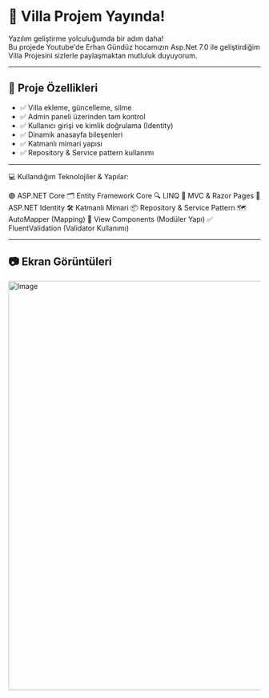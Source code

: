 # 🏡 Villa Projem Yayında!

Yazılım geliştirme yolculuğumda bir adım daha!  
Bu projede Youtube'de Erhan Gündüz hocamızın Asp.Net 7.0 ile geliştirdiğim Villa Projesini sizlerle paylaşmaktan mutluluk duyuyorum.

---

## 🚀 Proje Özellikleri

- ✅ Villa ekleme, güncelleme, silme
- ✅ Admin paneli üzerinden tam kontrol
- ✅ Kullanıcı girişi ve kimlik doğrulama (Identity)
- ✅ Dinamik anasayfa bileşenleri
- ✅ Katmanlı mimari yapısı
- ✅ Repository & Service pattern kullanımı

---

💻 Kullandığım Teknolojiler & Yapılar:

🟣 ASP.NET Core
🗂️ Entity Framework Core
🔍 LINQ
🧩 MVC & Razor Pages
🔐 ASP.NET Identity
🛠️ Katmanlı Mimari
📦 Repository & Service Pattern
🗺️ AutoMapper (Mapping)
🧱 View Components (Modüler Yapı)
✅ FluentValidation (Validator Kullanımı)



---

## 📷 Ekran Görüntüleri

<img width="1266" height="818" alt="Image" src="https://github.com/user-attachments/assets/9296a514-1cf0-43ce-851f-03790966faa3" />


